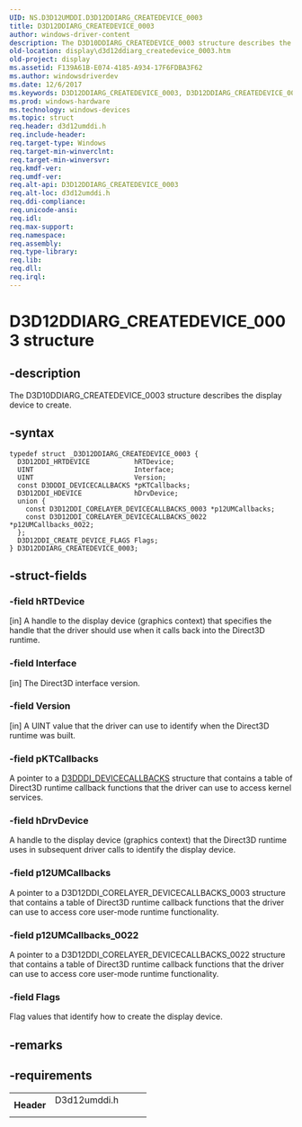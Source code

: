 ```yaml
---
UID: NS.D3D12UMDDI.D3D12DDIARG_CREATEDEVICE_0003
title: D3D12DDIARG_CREATEDEVICE_0003
author: windows-driver-content
description: The D3D10DDIARG_CREATEDEVICE_0003 structure describes the display device to create.
old-location: display\d3d12ddiarg_createdevice_0003.htm
old-project: display
ms.assetid: F139A61B-E074-4185-A934-17F6FDBA3F62
ms.author: windowsdriverdev
ms.date: 12/6/2017
ms.keywords: D3D12DDIARG_CREATEDEVICE_0003, D3D12DDIARG_CREATEDEVICE_0003
ms.prod: windows-hardware
ms.technology: windows-devices
ms.topic: struct
req.header: d3d12umddi.h
req.include-header: 
req.target-type: Windows
req.target-min-winverclnt: 
req.target-min-winversvr: 
req.kmdf-ver: 
req.umdf-ver: 
req.alt-api: D3D12DDIARG_CREATEDEVICE_0003
req.alt-loc: d3d12umddi.h
req.ddi-compliance: 
req.unicode-ansi: 
req.idl: 
req.max-support: 
req.namespace: 
req.assembly: 
req.type-library: 
req.lib: 
req.dll: 
req.irql: 
---
```


# D3D12DDIARG_CREATEDEVICE_0003 structure



## -description
The D3D10DDIARG_CREATEDEVICE_0003 structure describes the display device to create.


## -syntax

````
typedef struct _D3D12DDIARG_CREATEDEVICE_0003 {
  D3D12DDI_HRTDEVICE           hRTDevice;
  UINT                         Interface;
  UINT                         Version;
  const D3DDDI_DEVICECALLBACKS *pKTCallbacks;
  D3D12DDI_HDEVICE             hDrvDevice;
  union {
    const D3D12DDI_CORELAYER_DEVICECALLBACKS_0003 *p12UMCallbacks;
    const D3D12DDI_CORELAYER_DEVICECALLBACKS_0022 *p12UMCallbacks_0022;
  };
  D3D12DDI_CREATE_DEVICE_FLAGS Flags;
} D3D12DDIARG_CREATEDEVICE_0003;
````


## -struct-fields

### -field hRTDevice

[in] A handle to the display device (graphics context) that specifies the handle that the driver should use when it calls back into the Direct3D runtime. 

### -field Interface

[in] The Direct3D interface version.

### -field Version

[in] A UINT value that the driver can use to identify when the Direct3D runtime was built.

### -field pKTCallbacks

A pointer to a <a href="display.d3dddi_devicecallbacks">D3DDDI_DEVICECALLBACKS</a> structure that contains a table of Direct3D runtime callback functions that the driver can use to access kernel services.

### -field hDrvDevice

 A handle to the display device (graphics context) that the Direct3D runtime uses in subsequent driver calls to identify the display device.

### -field p12UMCallbacks

 A pointer to a D3D12DDI_CORELAYER_DEVICECALLBACKS_0003 structure that contains a table of Direct3D runtime callback functions that the driver can use to access core user-mode runtime functionality. 

### -field p12UMCallbacks_0022

A pointer to a D3D12DDI_CORELAYER_DEVICECALLBACKS_0022 structure that contains a table of Direct3D runtime callback functions that the driver can use to access core user-mode runtime functionality. 

### -field Flags

Flag values that identify how to create the display device.

## -remarks


## -requirements
<table>
<tr>
<th width="30%">
Header
</th>
<td width="70%">
<dl>
<dt>D3d12umddi.h</dt>
</dl>
</td>
</tr>
</table>